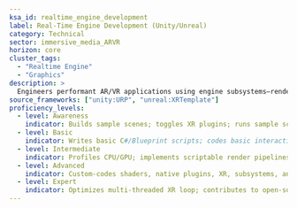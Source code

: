 ```yaml
---
ksa_id: realtime_engine_development
label: Real-Time Engine Development (Unity/Unreal)
category: Technical
sector: immersive_media_ARVR
horizon: core
cluster_tags:
  - "Realtime Engine"
  - "Graphics"
description: >
  Engineers performant AR/VR applications using engine subsystems—rendering, physics, XR plugin management, shaders, and build pipelines.
source_frameworks: ["unity:URP", "unreal:XRTemplate"]
proficiency_levels:
  - level: Awareness
    indicator: Builds sample scenes; toggles XR plugins; runs sample scene on target device.
  - level: Basic
    indicator: Writes basic C#/Blueprint scripts; codes basic interactions; builds Android and iOS packages; manages prefabs/actors for multiple headsets.
  - level: Intermediate
    indicator: Profiles CPU/GPU; implements scriptable render pipelines and asset bundles; implements multiplayer replications.
  - level: Advanced
    indicator: Custom-codes shaders, native plugins, XR, subsystems, and build automations (CI/CD).
  - level: Expert
    indicator: Optimizes multi-threaded XR loop; contributes to open-source XR engine modules.
---
```

